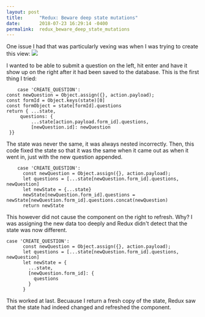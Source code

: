 ```yaml
---
layout: post
title:      "Redux: Beware deep state mutations"
date:       2018-07-23 16:29:14 -0400
permalink:  redux_beware_deep_state_mutations
---
```


One issue I had that was particularly vexing was when I was trying to create this view:
![](https://imgur.com/LBAJ0Sw.png)

I wanted to be able to submit a question on the left, hit enter and have it show up on the right after it had been saved to the database. This is the first thing I tried:

```
    case 'CREATE_QUESTION':
const newQuestion = Object.assign({}, action.payload);
const formId = Object.keys(state)[0]
const formObject = state[formId].questions
return { ...state,
	 questions: {
		 ...state[action.payload.form_id].questions,
		 [newQuestion.id]: newQuestion
 }}
```

The state was never the same, it was always nested incorrectly. 
Then, this code fixed the state so that it was the same when it came out as when it went in, just with the new question appended.

```
    case 'CREATE_QUESTION':
      const newQuestion = Object.assign({}, action.payload);
      let questions = [...state[newQuestion.form_id].questions, newQuestion]
      let newState = {...state}
      newState[newQuestion.form_id].questions = newState[newQuestion.form_id].questions.concat(newQuestion)
      return newState
```

This however did not cause the component on the right to refresh. Why? I was assigning the new data too deeply and Redux didn't detect that the state was now different. 
			 
```
case 'CREATE_QUESTION':
      const newQuestion = Object.assign({}, action.payload);
      let questions = [...state[newQuestion.form_id].questions, newQuestion]
      let newState = {
        ...state,
        [newQuestion.form_id]: {
          questions
        }
      }
```

This worked at last. Becuause I return a fresh copy of the state, Redux saw that the state had indeed changed and refreshed the component. 
